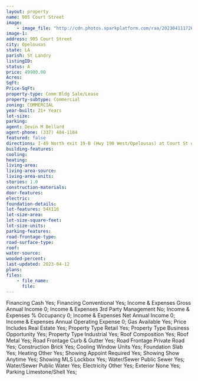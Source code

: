 ```yaml
---
layout: property
name: 905 Court Street 
image:
    - image_file: "http://cdn.photos.sparkplatform.com/raa/20230411172602229795000000.jpg"
image-1:
address: 905 Court Street
city: Opelousas
state: LA
parish: St Landry
listingID: 
status: A
price: 49900.00
Acres: 
SqFt: 
Price-SqFt: 
property-type: Comm Bldg Sale/Lease
property-subtype: Commercial
zoning: COMMERCIAL
year-built: 21+ Years
lot-size: 
parking: 
agent: Devin M Bellard
agent-phone: (337) 484-1184
featured: false
directions: I-49 North exit 19-B (Hwy 190 West/Opelousas) at Court St go right cross tracks property on left @ corner of Court & Convent. (white cinder block bldg).
building-features: 
cooling: 
heating: 
living-area: 
living-area-source: 
living-area-units: 
stories: 1.0
construction-materials: 
door-features: 
electric: 
foundation-details: 
lot-features: 54X116
lot-size-area: 
lot-size-square-feet: 
lot-size-units: 
parking-features: 
road-frontage-type: 
road-surface-type: 
roof: 
water-source: 
wooded-percent: 
last-updated: 2023-04-12
plans: 
files:
    - file_name:
      file:
---
```

Financing	Cash	Yes;
Financing	Conventional	Yes;
Income & Expenses	Gross Annual Income	0;
Income & Expenses	3rd Party Management	No;
Income & Expenses	% Occupancy	0;
Income & Expenses	Net Annual Income	0;
Income & Expenses	Annual Operating Expense	0;
Gas	Available	Yes;
Price Includes	Real Estate	Yes;
Property Type	Retail	Yes;
Property Type	Business Opportunity	Yes;
Property Type	Industrial	Yes;
Roof	Composition	Yes;
Roof	Metal	Yes;
Road Frontage	Curb & Gutter	Yes;
Road Frontage	Private Road	Yes;
Construction	Brick	Yes;
Cooling	Window Units	Yes;
Foundation	Slab	Yes;
Heating	Other	Yes;
Showing	Appoint Required	Yes;
Showing	Show Anytime	Yes;
Showing	MLS Lockbox	Yes;
Water/Sewer	Public Sewer	Yes;
Water/Sewer	Public Water	Yes;
Electricity	Other	Yes;
Exterior	None	Yes;
Parking	Limestone/Shell	Yes;

